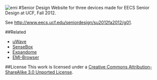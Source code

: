![emi](https://raw.github.com/antivapor/UCF-Senior-Design/master/images/all_together.png)
#Senior Design 
Website for three devices made for EECS Senior Design at UCF, Fall 2012. 

See http://www.eecs.ucf.edu/seniordesign/su2012fa2012/g01.

##Related 

* [uWave](https://github.com/antivapor/uwave)
* [SenseBox](https://github.com/antivapor/sensebox)
* [Expandome](https://github.com/antivapor/expandome)
* [EMI-Browser](https://github.com/antivapor/emi-browser)

##License
This work is licensed under a [Creative Commons Attribution-ShareAlike 3.0 Unported License](http://creativecommons.org/licenses/by-sa/3.0/). 
